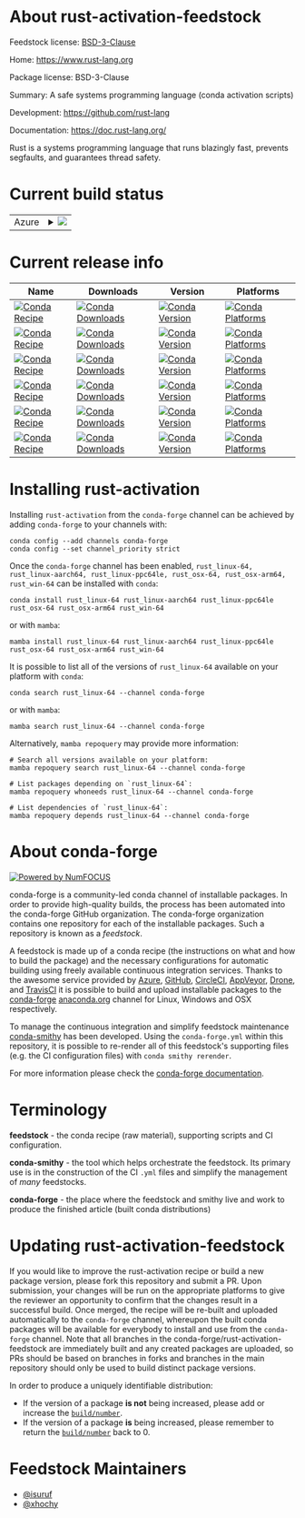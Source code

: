 About rust-activation-feedstock
===============================

Feedstock license: [BSD-3-Clause](https://github.com/conda-forge/rust-activation-feedstock/blob/main/LICENSE.txt)

Home: https://www.rust-lang.org

Package license: BSD-3-Clause

Summary: A safe systems programming language (conda activation scripts)

Development: https://github.com/rust-lang

Documentation: https://doc.rust-lang.org/

Rust is a systems programming language that runs blazingly fast,
prevents segfaults, and guarantees thread safety.


Current build status
====================


<table>
    
  <tr>
    <td>Azure</td>
    <td>
      <details>
        <summary>
          <a href="https://dev.azure.com/conda-forge/feedstock-builds/_build/latest?definitionId=10833&branchName=main">
            <img src="https://dev.azure.com/conda-forge/feedstock-builds/_apis/build/status/rust-activation-feedstock?branchName=main">
          </a>
        </summary>
        <table>
          <thead><tr><th>Variant</th><th>Status</th></tr></thead>
          <tbody><tr>
              <td>linux_64_channel_targetsconda-forge_h0c72cd9e65</td>
              <td>
                <a href="https://dev.azure.com/conda-forge/feedstock-builds/_build/latest?definitionId=10833&branchName=main">
                  <img src="https://dev.azure.com/conda-forge/feedstock-builds/_apis/build/status/rust-activation-feedstock?branchName=main&jobName=linux&configuration=linux%20linux_64_channel_targetsconda-forge_h0c72cd9e65" alt="variant">
                </a>
              </td>
            </tr><tr>
              <td>linux_64_channel_targetsconda-forge_h5f6229872f</td>
              <td>
                <a href="https://dev.azure.com/conda-forge/feedstock-builds/_build/latest?definitionId=10833&branchName=main">
                  <img src="https://dev.azure.com/conda-forge/feedstock-builds/_apis/build/status/rust-activation-feedstock?branchName=main&jobName=linux&configuration=linux%20linux_64_channel_targetsconda-forge_h5f6229872f" alt="variant">
                </a>
              </td>
            </tr><tr>
              <td>linux_64_channel_targetsconda-forge_h902f8f95ae</td>
              <td>
                <a href="https://dev.azure.com/conda-forge/feedstock-builds/_build/latest?definitionId=10833&branchName=main">
                  <img src="https://dev.azure.com/conda-forge/feedstock-builds/_apis/build/status/rust-activation-feedstock?branchName=main&jobName=linux&configuration=linux%20linux_64_channel_targetsconda-forge_h902f8f95ae" alt="variant">
                </a>
              </td>
            </tr><tr>
              <td>linux_64_channel_targetsconda-forge_h94162cd794</td>
              <td>
                <a href="https://dev.azure.com/conda-forge/feedstock-builds/_build/latest?definitionId=10833&branchName=main">
                  <img src="https://dev.azure.com/conda-forge/feedstock-builds/_apis/build/status/rust-activation-feedstock?branchName=main&jobName=linux&configuration=linux%20linux_64_channel_targetsconda-forge_h94162cd794" alt="variant">
                </a>
              </td>
            </tr><tr>
              <td>linux_64_channel_targetsconda-forge_maincross_target_platformlinux-64rust_archx86_64-unknown-linux-gnurust_arch_envX86_64_UNKNOWN_LINUX_GNUrust_default_ccx86_64-conda-linux-gnu-cctarget_c_stdlib_version2.17version1.79.0</td>
              <td>
                <a href="https://dev.azure.com/conda-forge/feedstock-builds/_build/latest?definitionId=10833&branchName=main">
                  <img src="https://dev.azure.com/conda-forge/feedstock-builds/_apis/build/status/rust-activation-feedstock?branchName=main&jobName=linux&configuration=linux%20linux_64_channel_targetsconda-forge_maincross_target_platformlinux-64rust_archx86_64-unknown-linux-gnurust_arch_envX86_64_UNKNOWN_LINUX_GNUrust_default_ccx86_64-conda-linux-gnu-cctarget_c_stdlib_version2.17version1.79.0" alt="variant">
                </a>
              </td>
            </tr><tr>
              <td>linux_64_channel_targetsconda-forge_maincross_target_platformosx-64rust_archx86_64-apple-darwinrust_arch_envX86_64_APPLE_DARWINrust_default_ccx86_64-apple-darwin13.4.0-clangtarget_c_stdlib_version10.13version1.79.0</td>
              <td>
                <a href="https://dev.azure.com/conda-forge/feedstock-builds/_build/latest?definitionId=10833&branchName=main">
                  <img src="https://dev.azure.com/conda-forge/feedstock-builds/_apis/build/status/rust-activation-feedstock?branchName=main&jobName=linux&configuration=linux%20linux_64_channel_targetsconda-forge_maincross_target_platformosx-64rust_archx86_64-apple-darwinrust_arch_envX86_64_APPLE_DARWINrust_default_ccx86_64-apple-darwin13.4.0-clangtarget_c_stdlib_version10.13version1.79.0" alt="variant">
                </a>
              </td>
            </tr><tr>
              <td>linux_64_channel_targetsconda-forge_maincross_target_platformosx-arm64rust_archaarch64-apple-darwinrust_arch_envAARCH64_APPLE_DARWINrust_default_ccarm64-apple-darwin20.0.0-clangtarget_c_stdlib_version11.0version1.79.0</td>
              <td>
                <a href="https://dev.azure.com/conda-forge/feedstock-builds/_build/latest?definitionId=10833&branchName=main">
                  <img src="https://dev.azure.com/conda-forge/feedstock-builds/_apis/build/status/rust-activation-feedstock?branchName=main&jobName=linux&configuration=linux%20linux_64_channel_targetsconda-forge_maincross_target_platformosx-arm64rust_archaarch64-apple-darwinrust_arch_envAARCH64_APPLE_DARWINrust_default_ccarm64-apple-darwin20.0.0-clangtarget_c_stdlib_version11.0version1.79.0" alt="variant">
                </a>
              </td>
            </tr><tr>
              <td>linux_64_channel_targetsconda-forge_maincross_target_platformwin-64rust_archx86_64-pc-windows-msvcrust_arch_envX86_64_PC_WINDOWS_MSVCrust_default_ccclang-cltarget_c_stdlib_version0version1.79.0</td>
              <td>
                <a href="https://dev.azure.com/conda-forge/feedstock-builds/_build/latest?definitionId=10833&branchName=main">
                  <img src="https://dev.azure.com/conda-forge/feedstock-builds/_apis/build/status/rust-activation-feedstock?branchName=main&jobName=linux&configuration=linux%20linux_64_channel_targetsconda-forge_maincross_target_platformwin-64rust_archx86_64-pc-windows-msvcrust_arch_envX86_64_PC_WINDOWS_MSVCrust_default_ccclang-cltarget_c_stdlib_version0version1.79.0" alt="variant">
                </a>
              </td>
            </tr><tr>
              <td>linux_64_channel_targetsconda-forge_rust_devcross_target_platformlinux-64rust_archx86_64-unknown-linux-gnurust_arch_envX86_64_UNKNOWN_LINUX_GNUrust_default_ccx86_64-conda-linux-gnu-cctarget_c_stdlib_version2.17version1.78.0</td>
              <td>
                <a href="https://dev.azure.com/conda-forge/feedstock-builds/_build/latest?definitionId=10833&branchName=main">
                  <img src="https://dev.azure.com/conda-forge/feedstock-builds/_apis/build/status/rust-activation-feedstock?branchName=main&jobName=linux&configuration=linux%20linux_64_channel_targetsconda-forge_rust_devcross_target_platformlinux-64rust_archx86_64-unknown-linux-gnurust_arch_envX86_64_UNKNOWN_LINUX_GNUrust_default_ccx86_64-conda-linux-gnu-cctarget_c_stdlib_version2.17version1.78.0" alt="variant">
                </a>
              </td>
            </tr><tr>
              <td>linux_64_channel_targetsconda-forge_rust_devcross_target_platformosx-64rust_archx86_64-apple-darwinrust_arch_envX86_64_APPLE_DARWINrust_default_ccx86_64-apple-darwin13.4.0-clangtarget_c_stdlib_version10.13version1.78.0</td>
              <td>
                <a href="https://dev.azure.com/conda-forge/feedstock-builds/_build/latest?definitionId=10833&branchName=main">
                  <img src="https://dev.azure.com/conda-forge/feedstock-builds/_apis/build/status/rust-activation-feedstock?branchName=main&jobName=linux&configuration=linux%20linux_64_channel_targetsconda-forge_rust_devcross_target_platformosx-64rust_archx86_64-apple-darwinrust_arch_envX86_64_APPLE_DARWINrust_default_ccx86_64-apple-darwin13.4.0-clangtarget_c_stdlib_version10.13version1.78.0" alt="variant">
                </a>
              </td>
            </tr><tr>
              <td>linux_64_channel_targetsconda-forge_rust_devcross_target_platformosx-arm64rust_archaarch64-apple-darwinrust_arch_envAARCH64_APPLE_DARWINrust_default_ccarm64-apple-darwin20.0.0-clangtarget_c_stdlib_version11.0version1.78.0</td>
              <td>
                <a href="https://dev.azure.com/conda-forge/feedstock-builds/_build/latest?definitionId=10833&branchName=main">
                  <img src="https://dev.azure.com/conda-forge/feedstock-builds/_apis/build/status/rust-activation-feedstock?branchName=main&jobName=linux&configuration=linux%20linux_64_channel_targetsconda-forge_rust_devcross_target_platformosx-arm64rust_archaarch64-apple-darwinrust_arch_envAARCH64_APPLE_DARWINrust_default_ccarm64-apple-darwin20.0.0-clangtarget_c_stdlib_version11.0version1.78.0" alt="variant">
                </a>
              </td>
            </tr><tr>
              <td>linux_64_channel_targetsconda-forge_rust_devcross_target_platformwin-64rust_archx86_64-pc-windows-msvcrust_arch_envX86_64_PC_WINDOWS_MSVCrust_default_ccclang-cltarget_c_stdlib_version0version1.78.0</td>
              <td>
                <a href="https://dev.azure.com/conda-forge/feedstock-builds/_build/latest?definitionId=10833&branchName=main">
                  <img src="https://dev.azure.com/conda-forge/feedstock-builds/_apis/build/status/rust-activation-feedstock?branchName=main&jobName=linux&configuration=linux%20linux_64_channel_targetsconda-forge_rust_devcross_target_platformwin-64rust_archx86_64-pc-windows-msvcrust_arch_envX86_64_PC_WINDOWS_MSVCrust_default_ccclang-cltarget_c_stdlib_version0version1.78.0" alt="variant">
                </a>
              </td>
            </tr><tr>
              <td>linux_aarch64_channel_targetsconda-forge_maincross_target_platformlinux-64rust_archx86_64-unknown-linux-gnurust_arch_envX86_64_UNKNOWN_LINUX_GNUrust_default_ccx86_64-conda-linux-gnu-ccversion1.79.0</td>
              <td>
                <a href="https://dev.azure.com/conda-forge/feedstock-builds/_build/latest?definitionId=10833&branchName=main">
                  <img src="https://dev.azure.com/conda-forge/feedstock-builds/_apis/build/status/rust-activation-feedstock?branchName=main&jobName=linux&configuration=linux%20linux_aarch64_channel_targetsconda-forge_maincross_target_platformlinux-64rust_archx86_64-unknown-linux-gnurust_arch_envX86_64_UNKNOWN_LINUX_GNUrust_default_ccx86_64-conda-linux-gnu-ccversion1.79.0" alt="variant">
                </a>
              </td>
            </tr><tr>
              <td>linux_aarch64_channel_targetsconda-forge_maincross_target_platformlinux-aarch64rust_archaarch64-unknown-linux-gnurust_arch_envAARCH64_UNKNOWN_LINUX_GNUrust_default_ccaarch64-conda-linux-gnu-ccversion1.79.0</td>
              <td>
                <a href="https://dev.azure.com/conda-forge/feedstock-builds/_build/latest?definitionId=10833&branchName=main">
                  <img src="https://dev.azure.com/conda-forge/feedstock-builds/_apis/build/status/rust-activation-feedstock?branchName=main&jobName=linux&configuration=linux%20linux_aarch64_channel_targetsconda-forge_maincross_target_platformlinux-aarch64rust_archaarch64-unknown-linux-gnurust_arch_envAARCH64_UNKNOWN_LINUX_GNUrust_default_ccaarch64-conda-linux-gnu-ccversion1.79.0" alt="variant">
                </a>
              </td>
            </tr><tr>
              <td>linux_aarch64_channel_targetsconda-forge_maincross_target_platformlinux-ppc64lerust_archpowerpc64le-unknown-linux-gnurust_arch_envPOWERPC64LE_UNKNOWN_LINUX_GNUrust_default_ccpowerpc64le-conda-linux-gnu-ccversion1.79.0</td>
              <td>
                <a href="https://dev.azure.com/conda-forge/feedstock-builds/_build/latest?definitionId=10833&branchName=main">
                  <img src="https://dev.azure.com/conda-forge/feedstock-builds/_apis/build/status/rust-activation-feedstock?branchName=main&jobName=linux&configuration=linux%20linux_aarch64_channel_targetsconda-forge_maincross_target_platformlinux-ppc64lerust_archpowerpc64le-unknown-linux-gnurust_arch_envPOWERPC64LE_UNKNOWN_LINUX_GNUrust_default_ccpowerpc64le-conda-linux-gnu-ccversion1.79.0" alt="variant">
                </a>
              </td>
            </tr><tr>
              <td>linux_aarch64_channel_targetsconda-forge_rust_devcross_target_platformlinux-64rust_archx86_64-unknown-linux-gnurust_arch_envX86_64_UNKNOWN_LINUX_GNUrust_default_ccx86_64-conda-linux-gnu-ccversion1.78.0</td>
              <td>
                <a href="https://dev.azure.com/conda-forge/feedstock-builds/_build/latest?definitionId=10833&branchName=main">
                  <img src="https://dev.azure.com/conda-forge/feedstock-builds/_apis/build/status/rust-activation-feedstock?branchName=main&jobName=linux&configuration=linux%20linux_aarch64_channel_targetsconda-forge_rust_devcross_target_platformlinux-64rust_archx86_64-unknown-linux-gnurust_arch_envX86_64_UNKNOWN_LINUX_GNUrust_default_ccx86_64-conda-linux-gnu-ccversion1.78.0" alt="variant">
                </a>
              </td>
            </tr><tr>
              <td>linux_aarch64_channel_targetsconda-forge_rust_devcross_target_platformlinux-aarch64rust_archaarch64-unknown-linux-gnurust_arch_envAARCH64_UNKNOWN_LINUX_GNUrust_default_ccaarch64-conda-linux-gnu-ccversion1.78.0</td>
              <td>
                <a href="https://dev.azure.com/conda-forge/feedstock-builds/_build/latest?definitionId=10833&branchName=main">
                  <img src="https://dev.azure.com/conda-forge/feedstock-builds/_apis/build/status/rust-activation-feedstock?branchName=main&jobName=linux&configuration=linux%20linux_aarch64_channel_targetsconda-forge_rust_devcross_target_platformlinux-aarch64rust_archaarch64-unknown-linux-gnurust_arch_envAARCH64_UNKNOWN_LINUX_GNUrust_default_ccaarch64-conda-linux-gnu-ccversion1.78.0" alt="variant">
                </a>
              </td>
            </tr><tr>
              <td>linux_aarch64_channel_targetsconda-forge_rust_devcross_target_platformlinux-ppc64lerust_archpowerpc64le-unknown-linux-gnurust_arch_envPOWERPC64LE_UNKNOWN_LINUX_GNUrust_default_ccpowerpc64le-conda-linux-gnu-ccversion1.78.0</td>
              <td>
                <a href="https://dev.azure.com/conda-forge/feedstock-builds/_build/latest?definitionId=10833&branchName=main">
                  <img src="https://dev.azure.com/conda-forge/feedstock-builds/_apis/build/status/rust-activation-feedstock?branchName=main&jobName=linux&configuration=linux%20linux_aarch64_channel_targetsconda-forge_rust_devcross_target_platformlinux-ppc64lerust_archpowerpc64le-unknown-linux-gnurust_arch_envPOWERPC64LE_UNKNOWN_LINUX_GNUrust_default_ccpowerpc64le-conda-linux-gnu-ccversion1.78.0" alt="variant">
                </a>
              </td>
            </tr><tr>
              <td>linux_ppc64le_channel_targetsconda-forge_maincross_target_platformlinux-64rust_archx86_64-unknown-linux-gnurust_arch_envX86_64_UNKNOWN_LINUX_GNUrust_default_ccx86_64-conda-linux-gnu-ccversion1.79.0</td>
              <td>
                <a href="https://dev.azure.com/conda-forge/feedstock-builds/_build/latest?definitionId=10833&branchName=main">
                  <img src="https://dev.azure.com/conda-forge/feedstock-builds/_apis/build/status/rust-activation-feedstock?branchName=main&jobName=linux&configuration=linux%20linux_ppc64le_channel_targetsconda-forge_maincross_target_platformlinux-64rust_archx86_64-unknown-linux-gnurust_arch_envX86_64_UNKNOWN_LINUX_GNUrust_default_ccx86_64-conda-linux-gnu-ccversion1.79.0" alt="variant">
                </a>
              </td>
            </tr><tr>
              <td>linux_ppc64le_channel_targetsconda-forge_maincross_target_platformlinux-aarch64rust_archaarch64-unknown-linux-gnurust_arch_envAARCH64_UNKNOWN_LINUX_GNUrust_default_ccaarch64-conda-linux-gnu-ccversion1.79.0</td>
              <td>
                <a href="https://dev.azure.com/conda-forge/feedstock-builds/_build/latest?definitionId=10833&branchName=main">
                  <img src="https://dev.azure.com/conda-forge/feedstock-builds/_apis/build/status/rust-activation-feedstock?branchName=main&jobName=linux&configuration=linux%20linux_ppc64le_channel_targetsconda-forge_maincross_target_platformlinux-aarch64rust_archaarch64-unknown-linux-gnurust_arch_envAARCH64_UNKNOWN_LINUX_GNUrust_default_ccaarch64-conda-linux-gnu-ccversion1.79.0" alt="variant">
                </a>
              </td>
            </tr><tr>
              <td>linux_ppc64le_channel_targetsconda-forge_maincross_target_platformlinux-ppc64lerust_archpowerpc64le-unknown-linux-gnurust_arch_envPOWERPC64LE_UNKNOWN_LINUX_GNUrust_default_ccpowerpc64le-conda-linux-gnu-ccversion1.79.0</td>
              <td>
                <a href="https://dev.azure.com/conda-forge/feedstock-builds/_build/latest?definitionId=10833&branchName=main">
                  <img src="https://dev.azure.com/conda-forge/feedstock-builds/_apis/build/status/rust-activation-feedstock?branchName=main&jobName=linux&configuration=linux%20linux_ppc64le_channel_targetsconda-forge_maincross_target_platformlinux-ppc64lerust_archpowerpc64le-unknown-linux-gnurust_arch_envPOWERPC64LE_UNKNOWN_LINUX_GNUrust_default_ccpowerpc64le-conda-linux-gnu-ccversion1.79.0" alt="variant">
                </a>
              </td>
            </tr><tr>
              <td>linux_ppc64le_channel_targetsconda-forge_rust_devcross_target_platformlinux-64rust_archx86_64-unknown-linux-gnurust_arch_envX86_64_UNKNOWN_LINUX_GNUrust_default_ccx86_64-conda-linux-gnu-ccversion1.78.0</td>
              <td>
                <a href="https://dev.azure.com/conda-forge/feedstock-builds/_build/latest?definitionId=10833&branchName=main">
                  <img src="https://dev.azure.com/conda-forge/feedstock-builds/_apis/build/status/rust-activation-feedstock?branchName=main&jobName=linux&configuration=linux%20linux_ppc64le_channel_targetsconda-forge_rust_devcross_target_platformlinux-64rust_archx86_64-unknown-linux-gnurust_arch_envX86_64_UNKNOWN_LINUX_GNUrust_default_ccx86_64-conda-linux-gnu-ccversion1.78.0" alt="variant">
                </a>
              </td>
            </tr><tr>
              <td>linux_ppc64le_channel_targetsconda-forge_rust_devcross_target_platformlinux-aarch64rust_archaarch64-unknown-linux-gnurust_arch_envAARCH64_UNKNOWN_LINUX_GNUrust_default_ccaarch64-conda-linux-gnu-ccversion1.78.0</td>
              <td>
                <a href="https://dev.azure.com/conda-forge/feedstock-builds/_build/latest?definitionId=10833&branchName=main">
                  <img src="https://dev.azure.com/conda-forge/feedstock-builds/_apis/build/status/rust-activation-feedstock?branchName=main&jobName=linux&configuration=linux%20linux_ppc64le_channel_targetsconda-forge_rust_devcross_target_platformlinux-aarch64rust_archaarch64-unknown-linux-gnurust_arch_envAARCH64_UNKNOWN_LINUX_GNUrust_default_ccaarch64-conda-linux-gnu-ccversion1.78.0" alt="variant">
                </a>
              </td>
            </tr><tr>
              <td>linux_ppc64le_channel_targetsconda-forge_rust_devcross_target_platformlinux-ppc64lerust_archpowerpc64le-unknown-linux-gnurust_arch_envPOWERPC64LE_UNKNOWN_LINUX_GNUrust_default_ccpowerpc64le-conda-linux-gnu-ccversion1.78.0</td>
              <td>
                <a href="https://dev.azure.com/conda-forge/feedstock-builds/_build/latest?definitionId=10833&branchName=main">
                  <img src="https://dev.azure.com/conda-forge/feedstock-builds/_apis/build/status/rust-activation-feedstock?branchName=main&jobName=linux&configuration=linux%20linux_ppc64le_channel_targetsconda-forge_rust_devcross_target_platformlinux-ppc64lerust_archpowerpc64le-unknown-linux-gnurust_arch_envPOWERPC64LE_UNKNOWN_LINUX_GNUrust_default_ccpowerpc64le-conda-linux-gnu-ccversion1.78.0" alt="variant">
                </a>
              </td>
            </tr><tr>
              <td>osx_64_channel_targetsconda-forge_maincross_target_platformosx-64rust_archx86_64-apple-darwinrust_arch_envX86_64_APPLE_DARWINrust_default_ccx86_64-apple-darwin13.4.0-clangtarget_c_stdlib_version10.13version1.79.0</td>
              <td>
                <a href="https://dev.azure.com/conda-forge/feedstock-builds/_build/latest?definitionId=10833&branchName=main">
                  <img src="https://dev.azure.com/conda-forge/feedstock-builds/_apis/build/status/rust-activation-feedstock?branchName=main&jobName=osx&configuration=osx%20osx_64_channel_targetsconda-forge_maincross_target_platformosx-64rust_archx86_64-apple-darwinrust_arch_envX86_64_APPLE_DARWINrust_default_ccx86_64-apple-darwin13.4.0-clangtarget_c_stdlib_version10.13version1.79.0" alt="variant">
                </a>
              </td>
            </tr><tr>
              <td>osx_64_channel_targetsconda-forge_maincross_target_platformosx-arm64rust_archaarch64-apple-darwinrust_arch_envAARCH64_APPLE_DARWINrust_default_ccarm64-apple-darwin20.0.0-clangtarget_c_stdlib_version11.0version1.79.0</td>
              <td>
                <a href="https://dev.azure.com/conda-forge/feedstock-builds/_build/latest?definitionId=10833&branchName=main">
                  <img src="https://dev.azure.com/conda-forge/feedstock-builds/_apis/build/status/rust-activation-feedstock?branchName=main&jobName=osx&configuration=osx%20osx_64_channel_targetsconda-forge_maincross_target_platformosx-arm64rust_archaarch64-apple-darwinrust_arch_envAARCH64_APPLE_DARWINrust_default_ccarm64-apple-darwin20.0.0-clangtarget_c_stdlib_version11.0version1.79.0" alt="variant">
                </a>
              </td>
            </tr><tr>
              <td>osx_64_channel_targetsconda-forge_maincross_target_platformwin-64rust_archx86_64-pc-windows-msvcrust_arch_envX86_64_PC_WINDOWS_MSVCrust_default_ccclang-cltarget_c_stdlib_version10.13version1.79.0</td>
              <td>
                <a href="https://dev.azure.com/conda-forge/feedstock-builds/_build/latest?definitionId=10833&branchName=main">
                  <img src="https://dev.azure.com/conda-forge/feedstock-builds/_apis/build/status/rust-activation-feedstock?branchName=main&jobName=osx&configuration=osx%20osx_64_channel_targetsconda-forge_maincross_target_platformwin-64rust_archx86_64-pc-windows-msvcrust_arch_envX86_64_PC_WINDOWS_MSVCrust_default_ccclang-cltarget_c_stdlib_version10.13version1.79.0" alt="variant">
                </a>
              </td>
            </tr><tr>
              <td>osx_64_channel_targetsconda-forge_rust_devcross_target_platformosx-64rust_archx86_64-apple-darwinrust_arch_envX86_64_APPLE_DARWINrust_default_ccx86_64-apple-darwin13.4.0-clangtarget_c_stdlib_version10.13version1.78.0</td>
              <td>
                <a href="https://dev.azure.com/conda-forge/feedstock-builds/_build/latest?definitionId=10833&branchName=main">
                  <img src="https://dev.azure.com/conda-forge/feedstock-builds/_apis/build/status/rust-activation-feedstock?branchName=main&jobName=osx&configuration=osx%20osx_64_channel_targetsconda-forge_rust_devcross_target_platformosx-64rust_archx86_64-apple-darwinrust_arch_envX86_64_APPLE_DARWINrust_default_ccx86_64-apple-darwin13.4.0-clangtarget_c_stdlib_version10.13version1.78.0" alt="variant">
                </a>
              </td>
            </tr><tr>
              <td>osx_64_channel_targetsconda-forge_rust_devcross_target_platformosx-arm64rust_archaarch64-apple-darwinrust_arch_envAARCH64_APPLE_DARWINrust_default_ccarm64-apple-darwin20.0.0-clangtarget_c_stdlib_version11.0version1.78.0</td>
              <td>
                <a href="https://dev.azure.com/conda-forge/feedstock-builds/_build/latest?definitionId=10833&branchName=main">
                  <img src="https://dev.azure.com/conda-forge/feedstock-builds/_apis/build/status/rust-activation-feedstock?branchName=main&jobName=osx&configuration=osx%20osx_64_channel_targetsconda-forge_rust_devcross_target_platformosx-arm64rust_archaarch64-apple-darwinrust_arch_envAARCH64_APPLE_DARWINrust_default_ccarm64-apple-darwin20.0.0-clangtarget_c_stdlib_version11.0version1.78.0" alt="variant">
                </a>
              </td>
            </tr><tr>
              <td>osx_64_channel_targetsconda-forge_rust_devcross_target_platformwin-64rust_archx86_64-pc-windows-msvcrust_arch_envX86_64_PC_WINDOWS_MSVCrust_default_ccclang-cltarget_c_stdlib_version10.13version1.78.0</td>
              <td>
                <a href="https://dev.azure.com/conda-forge/feedstock-builds/_build/latest?definitionId=10833&branchName=main">
                  <img src="https://dev.azure.com/conda-forge/feedstock-builds/_apis/build/status/rust-activation-feedstock?branchName=main&jobName=osx&configuration=osx%20osx_64_channel_targetsconda-forge_rust_devcross_target_platformwin-64rust_archx86_64-pc-windows-msvcrust_arch_envX86_64_PC_WINDOWS_MSVCrust_default_ccclang-cltarget_c_stdlib_version10.13version1.78.0" alt="variant">
                </a>
              </td>
            </tr><tr>
              <td>osx_arm64_channel_targetsconda-forge_maincross_target_platformosx-64rust_archx86_64-apple-darwinrust_arch_envX86_64_APPLE_DARWINrust_default_ccx86_64-apple-darwin13.4.0-clangtarget_c_stdlib_version10.13version1.79.0</td>
              <td>
                <a href="https://dev.azure.com/conda-forge/feedstock-builds/_build/latest?definitionId=10833&branchName=main">
                  <img src="https://dev.azure.com/conda-forge/feedstock-builds/_apis/build/status/rust-activation-feedstock?branchName=main&jobName=osx&configuration=osx%20osx_arm64_channel_targetsconda-forge_maincross_target_platformosx-64rust_archx86_64-apple-darwinrust_arch_envX86_64_APPLE_DARWINrust_default_ccx86_64-apple-darwin13.4.0-clangtarget_c_stdlib_version10.13version1.79.0" alt="variant">
                </a>
              </td>
            </tr><tr>
              <td>osx_arm64_channel_targetsconda-forge_maincross_target_platformosx-arm64rust_archaarch64-apple-darwinrust_arch_envAARCH64_APPLE_DARWINrust_default_ccarm64-apple-darwin20.0.0-clangtarget_c_stdlib_version11.0version1.79.0</td>
              <td>
                <a href="https://dev.azure.com/conda-forge/feedstock-builds/_build/latest?definitionId=10833&branchName=main">
                  <img src="https://dev.azure.com/conda-forge/feedstock-builds/_apis/build/status/rust-activation-feedstock?branchName=main&jobName=osx&configuration=osx%20osx_arm64_channel_targetsconda-forge_maincross_target_platformosx-arm64rust_archaarch64-apple-darwinrust_arch_envAARCH64_APPLE_DARWINrust_default_ccarm64-apple-darwin20.0.0-clangtarget_c_stdlib_version11.0version1.79.0" alt="variant">
                </a>
              </td>
            </tr><tr>
              <td>osx_arm64_channel_targetsconda-forge_maincross_target_platformwin-64rust_archx86_64-pc-windows-msvcrust_arch_envX86_64_PC_WINDOWS_MSVCrust_default_ccclang-cltarget_c_stdlib_version11.0version1.79.0</td>
              <td>
                <a href="https://dev.azure.com/conda-forge/feedstock-builds/_build/latest?definitionId=10833&branchName=main">
                  <img src="https://dev.azure.com/conda-forge/feedstock-builds/_apis/build/status/rust-activation-feedstock?branchName=main&jobName=osx&configuration=osx%20osx_arm64_channel_targetsconda-forge_maincross_target_platformwin-64rust_archx86_64-pc-windows-msvcrust_arch_envX86_64_PC_WINDOWS_MSVCrust_default_ccclang-cltarget_c_stdlib_version11.0version1.79.0" alt="variant">
                </a>
              </td>
            </tr><tr>
              <td>osx_arm64_channel_targetsconda-forge_rust_devcross_target_platformosx-64rust_archx86_64-apple-darwinrust_arch_envX86_64_APPLE_DARWINrust_default_ccx86_64-apple-darwin13.4.0-clangtarget_c_stdlib_version10.13version1.78.0</td>
              <td>
                <a href="https://dev.azure.com/conda-forge/feedstock-builds/_build/latest?definitionId=10833&branchName=main">
                  <img src="https://dev.azure.com/conda-forge/feedstock-builds/_apis/build/status/rust-activation-feedstock?branchName=main&jobName=osx&configuration=osx%20osx_arm64_channel_targetsconda-forge_rust_devcross_target_platformosx-64rust_archx86_64-apple-darwinrust_arch_envX86_64_APPLE_DARWINrust_default_ccx86_64-apple-darwin13.4.0-clangtarget_c_stdlib_version10.13version1.78.0" alt="variant">
                </a>
              </td>
            </tr><tr>
              <td>osx_arm64_channel_targetsconda-forge_rust_devcross_target_platformosx-arm64rust_archaarch64-apple-darwinrust_arch_envAARCH64_APPLE_DARWINrust_default_ccarm64-apple-darwin20.0.0-clangtarget_c_stdlib_version11.0version1.78.0</td>
              <td>
                <a href="https://dev.azure.com/conda-forge/feedstock-builds/_build/latest?definitionId=10833&branchName=main">
                  <img src="https://dev.azure.com/conda-forge/feedstock-builds/_apis/build/status/rust-activation-feedstock?branchName=main&jobName=osx&configuration=osx%20osx_arm64_channel_targetsconda-forge_rust_devcross_target_platformosx-arm64rust_archaarch64-apple-darwinrust_arch_envAARCH64_APPLE_DARWINrust_default_ccarm64-apple-darwin20.0.0-clangtarget_c_stdlib_version11.0version1.78.0" alt="variant">
                </a>
              </td>
            </tr><tr>
              <td>osx_arm64_channel_targetsconda-forge_rust_devcross_target_platformwin-64rust_archx86_64-pc-windows-msvcrust_arch_envX86_64_PC_WINDOWS_MSVCrust_default_ccclang-cltarget_c_stdlib_version11.0version1.78.0</td>
              <td>
                <a href="https://dev.azure.com/conda-forge/feedstock-builds/_build/latest?definitionId=10833&branchName=main">
                  <img src="https://dev.azure.com/conda-forge/feedstock-builds/_apis/build/status/rust-activation-feedstock?branchName=main&jobName=osx&configuration=osx%20osx_arm64_channel_targetsconda-forge_rust_devcross_target_platformwin-64rust_archx86_64-pc-windows-msvcrust_arch_envX86_64_PC_WINDOWS_MSVCrust_default_ccclang-cltarget_c_stdlib_version11.0version1.78.0" alt="variant">
                </a>
              </td>
            </tr><tr>
              <td>win_64_channel_targetsconda-forge_mainversion1.79.0</td>
              <td>
                <a href="https://dev.azure.com/conda-forge/feedstock-builds/_build/latest?definitionId=10833&branchName=main">
                  <img src="https://dev.azure.com/conda-forge/feedstock-builds/_apis/build/status/rust-activation-feedstock?branchName=main&jobName=win&configuration=win%20win_64_channel_targetsconda-forge_mainversion1.79.0" alt="variant">
                </a>
              </td>
            </tr><tr>
              <td>win_64_channel_targetsconda-forge_rust_devversion1.78.0</td>
              <td>
                <a href="https://dev.azure.com/conda-forge/feedstock-builds/_build/latest?definitionId=10833&branchName=main">
                  <img src="https://dev.azure.com/conda-forge/feedstock-builds/_apis/build/status/rust-activation-feedstock?branchName=main&jobName=win&configuration=win%20win_64_channel_targetsconda-forge_rust_devversion1.78.0" alt="variant">
                </a>
              </td>
            </tr>
          </tbody>
        </table>
      </details>
    </td>
  </tr>
</table>

Current release info
====================

| Name | Downloads | Version | Platforms |
| --- | --- | --- | --- |
| [![Conda Recipe](https://img.shields.io/badge/recipe-rust_linux--64-green.svg)](https://anaconda.org/conda-forge/rust_linux-64) | [![Conda Downloads](https://img.shields.io/conda/dn/conda-forge/rust_linux-64.svg)](https://anaconda.org/conda-forge/rust_linux-64) | [![Conda Version](https://img.shields.io/conda/vn/conda-forge/rust_linux-64.svg)](https://anaconda.org/conda-forge/rust_linux-64) | [![Conda Platforms](https://img.shields.io/conda/pn/conda-forge/rust_linux-64.svg)](https://anaconda.org/conda-forge/rust_linux-64) |
| [![Conda Recipe](https://img.shields.io/badge/recipe-rust_linux--aarch64-green.svg)](https://anaconda.org/conda-forge/rust_linux-aarch64) | [![Conda Downloads](https://img.shields.io/conda/dn/conda-forge/rust_linux-aarch64.svg)](https://anaconda.org/conda-forge/rust_linux-aarch64) | [![Conda Version](https://img.shields.io/conda/vn/conda-forge/rust_linux-aarch64.svg)](https://anaconda.org/conda-forge/rust_linux-aarch64) | [![Conda Platforms](https://img.shields.io/conda/pn/conda-forge/rust_linux-aarch64.svg)](https://anaconda.org/conda-forge/rust_linux-aarch64) |
| [![Conda Recipe](https://img.shields.io/badge/recipe-rust_linux--ppc64le-green.svg)](https://anaconda.org/conda-forge/rust_linux-ppc64le) | [![Conda Downloads](https://img.shields.io/conda/dn/conda-forge/rust_linux-ppc64le.svg)](https://anaconda.org/conda-forge/rust_linux-ppc64le) | [![Conda Version](https://img.shields.io/conda/vn/conda-forge/rust_linux-ppc64le.svg)](https://anaconda.org/conda-forge/rust_linux-ppc64le) | [![Conda Platforms](https://img.shields.io/conda/pn/conda-forge/rust_linux-ppc64le.svg)](https://anaconda.org/conda-forge/rust_linux-ppc64le) |
| [![Conda Recipe](https://img.shields.io/badge/recipe-rust_osx--64-green.svg)](https://anaconda.org/conda-forge/rust_osx-64) | [![Conda Downloads](https://img.shields.io/conda/dn/conda-forge/rust_osx-64.svg)](https://anaconda.org/conda-forge/rust_osx-64) | [![Conda Version](https://img.shields.io/conda/vn/conda-forge/rust_osx-64.svg)](https://anaconda.org/conda-forge/rust_osx-64) | [![Conda Platforms](https://img.shields.io/conda/pn/conda-forge/rust_osx-64.svg)](https://anaconda.org/conda-forge/rust_osx-64) |
| [![Conda Recipe](https://img.shields.io/badge/recipe-rust_osx--arm64-green.svg)](https://anaconda.org/conda-forge/rust_osx-arm64) | [![Conda Downloads](https://img.shields.io/conda/dn/conda-forge/rust_osx-arm64.svg)](https://anaconda.org/conda-forge/rust_osx-arm64) | [![Conda Version](https://img.shields.io/conda/vn/conda-forge/rust_osx-arm64.svg)](https://anaconda.org/conda-forge/rust_osx-arm64) | [![Conda Platforms](https://img.shields.io/conda/pn/conda-forge/rust_osx-arm64.svg)](https://anaconda.org/conda-forge/rust_osx-arm64) |
| [![Conda Recipe](https://img.shields.io/badge/recipe-rust_win--64-green.svg)](https://anaconda.org/conda-forge/rust_win-64) | [![Conda Downloads](https://img.shields.io/conda/dn/conda-forge/rust_win-64.svg)](https://anaconda.org/conda-forge/rust_win-64) | [![Conda Version](https://img.shields.io/conda/vn/conda-forge/rust_win-64.svg)](https://anaconda.org/conda-forge/rust_win-64) | [![Conda Platforms](https://img.shields.io/conda/pn/conda-forge/rust_win-64.svg)](https://anaconda.org/conda-forge/rust_win-64) |

Installing rust-activation
==========================

Installing `rust-activation` from the `conda-forge` channel can be achieved by adding `conda-forge` to your channels with:

```
conda config --add channels conda-forge
conda config --set channel_priority strict
```

Once the `conda-forge` channel has been enabled, `rust_linux-64, rust_linux-aarch64, rust_linux-ppc64le, rust_osx-64, rust_osx-arm64, rust_win-64` can be installed with `conda`:

```
conda install rust_linux-64 rust_linux-aarch64 rust_linux-ppc64le rust_osx-64 rust_osx-arm64 rust_win-64
```

or with `mamba`:

```
mamba install rust_linux-64 rust_linux-aarch64 rust_linux-ppc64le rust_osx-64 rust_osx-arm64 rust_win-64
```

It is possible to list all of the versions of `rust_linux-64` available on your platform with `conda`:

```
conda search rust_linux-64 --channel conda-forge
```

or with `mamba`:

```
mamba search rust_linux-64 --channel conda-forge
```

Alternatively, `mamba repoquery` may provide more information:

```
# Search all versions available on your platform:
mamba repoquery search rust_linux-64 --channel conda-forge

# List packages depending on `rust_linux-64`:
mamba repoquery whoneeds rust_linux-64 --channel conda-forge

# List dependencies of `rust_linux-64`:
mamba repoquery depends rust_linux-64 --channel conda-forge
```


About conda-forge
=================

[![Powered by
NumFOCUS](https://img.shields.io/badge/powered%20by-NumFOCUS-orange.svg?style=flat&colorA=E1523D&colorB=007D8A)](https://numfocus.org)

conda-forge is a community-led conda channel of installable packages.
In order to provide high-quality builds, the process has been automated into the
conda-forge GitHub organization. The conda-forge organization contains one repository
for each of the installable packages. Such a repository is known as a *feedstock*.

A feedstock is made up of a conda recipe (the instructions on what and how to build
the package) and the necessary configurations for automatic building using freely
available continuous integration services. Thanks to the awesome service provided by
[Azure](https://azure.microsoft.com/en-us/services/devops/), [GitHub](https://github.com/),
[CircleCI](https://circleci.com/), [AppVeyor](https://www.appveyor.com/),
[Drone](https://cloud.drone.io/welcome), and [TravisCI](https://travis-ci.com/)
it is possible to build and upload installable packages to the
[conda-forge](https://anaconda.org/conda-forge) [anaconda.org](https://anaconda.org/)
channel for Linux, Windows and OSX respectively.

To manage the continuous integration and simplify feedstock maintenance
[conda-smithy](https://github.com/conda-forge/conda-smithy) has been developed.
Using the ``conda-forge.yml`` within this repository, it is possible to re-render all of
this feedstock's supporting files (e.g. the CI configuration files) with ``conda smithy rerender``.

For more information please check the [conda-forge documentation](https://conda-forge.org/docs/).

Terminology
===========

**feedstock** - the conda recipe (raw material), supporting scripts and CI configuration.

**conda-smithy** - the tool which helps orchestrate the feedstock.
                   Its primary use is in the construction of the CI ``.yml`` files
                   and simplify the management of *many* feedstocks.

**conda-forge** - the place where the feedstock and smithy live and work to
                  produce the finished article (built conda distributions)


Updating rust-activation-feedstock
==================================

If you would like to improve the rust-activation recipe or build a new
package version, please fork this repository and submit a PR. Upon submission,
your changes will be run on the appropriate platforms to give the reviewer an
opportunity to confirm that the changes result in a successful build. Once
merged, the recipe will be re-built and uploaded automatically to the
`conda-forge` channel, whereupon the built conda packages will be available for
everybody to install and use from the `conda-forge` channel.
Note that all branches in the conda-forge/rust-activation-feedstock are
immediately built and any created packages are uploaded, so PRs should be based
on branches in forks and branches in the main repository should only be used to
build distinct package versions.

In order to produce a uniquely identifiable distribution:
 * If the version of a package **is not** being increased, please add or increase
   the [``build/number``](https://docs.conda.io/projects/conda-build/en/latest/resources/define-metadata.html#build-number-and-string).
 * If the version of a package **is** being increased, please remember to return
   the [``build/number``](https://docs.conda.io/projects/conda-build/en/latest/resources/define-metadata.html#build-number-and-string)
   back to 0.

Feedstock Maintainers
=====================

* [@isuruf](https://github.com/isuruf/)
* [@xhochy](https://github.com/xhochy/)

